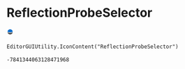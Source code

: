 # ReflectionProbeSelector
![](/img/ReflectionProbeSelector.png)

``` CSharp
EditorGUIUtility.IconContent("ReflectionProbeSelector")
```
```
-7841344063128471968
```
